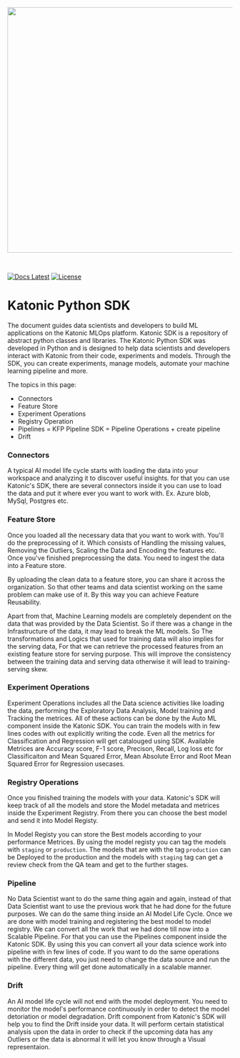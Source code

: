 <p align="center">
    <a href="https://katonic.ai/">
      <img src="docs/assets/katonic_logo.png" width="550">
    </a>
</p>
<br />

[![Docs Latest](https://img.shields.io/badge/docs-latest-blue.svg)](https://docs.katonic.ai/)
[![License](https://img.shields.io/badge/License-MIT-blue)](https://github.com/katonic-dev/katonic-sdk/blob/master/LICENSE)

# Katonic Python SDK

The document guides data scientists and developers to build ML applications on the Katonic MLOps platform. Katonic SDK is a repository of abstract python classes and libraries. The Katonic Python SDK was developed in Python and is designed to help data scientists and developers interact with Katonic from their code, experiments and models. Through the SDK, you can create experiments, manage models, automate your machine learning pipeline and more.


The topics in this page:

- Connectors
- Feature Store
- Experiment Operations
- Registry Operation
- Pipelines = KFP Pipeline SDK = Pipeline Operations + create pipeline
- Drift

### Connectors 

A typical AI model life cycle starts with loading the data into your workspace and analyzing it to discover useful insights. for that you can use Katonic's SDK, there are several connectors inside it you can use to load the data and put it where ever you want to work with. Ex. Azure blob, MySql, Postgres etc. 

### Feature Store

Once you loaded all the necessary data that you want to work with. You'll do the preprocessing of it. Which consists of Handling the missing values, Removing the Outliers, Scaling the Data and Encoding the features etc. Once you've finished preprocessing the data. You need to ingest the data into a Feature store. 

By uploading the clean data to a feature store, you can share it across the organization. So that other teams and data scientist working on the same problem can make use of it. By this way you can achieve Feature Reusability.

Apart from that, Machine Learning models are completely dependent on the data that was provided by the Data Scientist. So if there was a change in the Infrastructure of the data, it may lead to break the ML models. So The transformations and Logics that used for training data will also implies for the serving data, For that we can retrieve the processed features from an existing feature store for serving purpose. This will improve the consistency between the training data and serving data otherwise it will lead to training-serving skew.

### Experiment Operations 

Experiment Operations includes all the Data science activities like loading the data, performing the Exploratory Data Analysis, Model training and Tracking the metrices. All of these actions can be done by the Auto ML component inside the Katonic SDK. You can train the models with in few lines codes with out explicitly writing the code. Even all the metrics for Classification and Regression will get catalouged using SDK. Available Metrices are Accuracy score, F-1 score, Precison, Recall, Log loss etc for Classificaiton and Mean Squared Error, Mean Absolute Error and Root Mean Squared Error for Regression usecases.

### Registry Operations

Once you finished training the models with your data. Katonic's SDK will keep track of all the models and store the Model metadata and metrices inside the Experiment Registry. From there you can choose the best model and send it into Model Registy.

In Model Registy you can store the Best models according to your performance Metrices. By using the model registy you can tag the models with `staging` or `production`. The models that are with the tag `production` can be Deployed to the production and the models with `staging` tag can get a review check from the QA team and get to the further stages.

### Pipeline

No Data Scientist want to do the same thing again and again, instead of that Data Scientist want to use the previous work that he had done for the future purposes. We can do the same thing inside an AI Model Life Cycle. Once we are done with model training and registering the best model to model registry. We can convert all the work that we had done till now into a Scalable Pipeline. For that you can use the Pipelines component inside the Katonic SDK. By using this you can convert all your data science work into pipeline with in few lines of code. If you want to do the same operations with the different data, you just need to change the data source and run the pipeline. Every thing will get done automatically in a scalable manner.

### Drift

An AI model life cycle will not end with the model deployment. You need to monitor the model's performance continuously in order to detect the model detoriation or model degradation. Drift component from Katonic's SDK will help you to find the Drift inside your data. It will perform certain statistical analysis upon the data in order to check if the upcoming data has any Outliers or the data is abnormal it will let you know through a Visual representaion.
